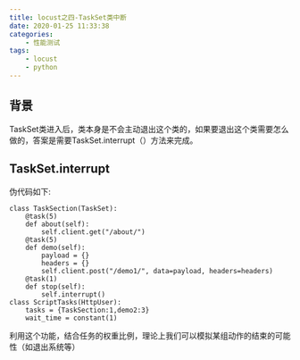 ```yaml
---
title: locust之四-TaskSet类中断
date: 2020-01-25 11:33:38
categories:
	- 性能测试
tags:
	- locust
	- python
---
```

## 背景
TaskSet类进入后，类本身是不会主动退出这个类的，如果要退出这个类需要怎么做的，答案是需要TaskSet.interrupt（）方法来完成。
## TaskSet.interrupt
伪代码如下:
```
class TaskSection(TaskSet):
    @task(5)
    def about(self):
        self.client.get("/about/")
    @task(5)
    def demo(self):
        payload = {}
        headers = {}
        self.client.post("/demo1/", data=payload, headers=headers)
    @task(1)
    def stop(self):
        self.interrupt()
class ScriptTasks(HttpUser):
    tasks = {TaskSection:1,demo2:3}
    wait_time = constant(1)
```
利用这个功能，结合任务的权重比例，理论上我们可以模拟某组动作的结束的可能性（如退出系统等）
